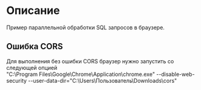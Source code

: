 # Описание
Пример параллельной обработки SQL запросов в браузере.

## Ошибка CORS
Для выполнения без ошибки CORS браузер нужно запустить со следующей опцией  
"C:\Program Files\Google\Chrome\Application\chrome.exe" --disable-web-security --user-data-dir="C:\Users\Пользователь\Downloads\cors"
